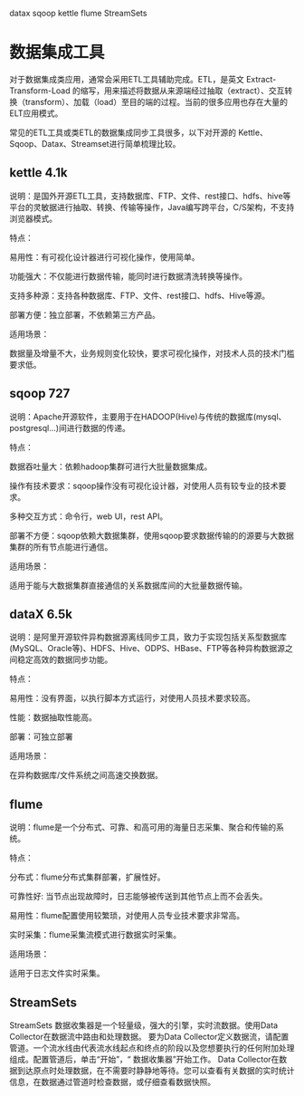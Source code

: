 datax sqoop kettle flume StreamSets
# 数据集成工具
对于数据集成类应用，通常会采用ETL工具辅助完成。ETL，是英文 Extract-Transform-Load 的缩写，用来描述将数据从来源端经过抽取（extract）、交互转换（transform）、加载（load）至目的端的过程。当前的很多应用也存在大量的ELT应用模式。

常见的ETL工具或类ETL的数据集成同步工具很多，以下对开源的 Kettle、Sqoop、Datax、Streamset进行简单梳理比较。
## kettle 4.1k

说明：是国外开源ETL工具，支持数据库、FTP、文件、rest接口、hdfs、hive等平台的灵敏据进行抽取、转换、传输等操作，Java编写跨平台，C/S架构，不支持浏览器模式。

特点：

易用性：有可视化设计器进行可视化操作，使用简单。

功能强大：不仅能进行数据传输，能同时进行数据清洗转换等操作。

支持多种源：支持各种数据库、FTP、文件、rest接口、hdfs、Hive等源。

部署方便：独立部署，不依赖第三方产品。

适用场景：

数据量及增量不大，业务规则变化较快，要求可视化操作，对技术人员的技术门槛要求低。


## sqoop  727

说明：Apache开源软件，主要用于在HADOOP(Hive)与传统的数据库(mysql、postgresql...)间进行数据的传递。

特点：

数据吞吐量大：依赖hadoop集群可进行大批量数据集成。

操作有技术要求：sqoop操作没有可视化设计器，对使用人员有较专业的技术要求。

多种交互方式：命令行，web UI，rest API。

部署不方便：sqoop依赖大数据集群，使用sqoop要求数据传输的的源要与大数据集群的所有节点能进行通信。

适用场景：

适用于能与大数据集群直接通信的关系数据库间的大批量数据传输。


## dataX 6.5k

说明：是阿里开源软件异构数据源离线同步工具，致力于实现包括关系型数据库(MySQL、Oracle等)、HDFS、Hive、ODPS、HBase、FTP等各种异构数据源之间稳定高效的数据同步功能。

特点：

易用性：没有界面，以执行脚本方式运行，对使用人员技术要求较高。

性能：数据抽取性能高。

部署：可独立部署

适用场景：

在异构数据库/文件系统之间高速交换数据。


## flume

说明：flume是一个分布式、可靠、和高可用的海量日志采集、聚合和传输的系统。

特点：

分布式：flume分布式集群部署，扩展性好。

可靠性好: 当节点出现故障时，日志能够被传送到其他节点上而不会丢失。

易用性：flume配置使用较繁琐，对使用人员专业技术要求非常高。

实时采集：flume采集流模式进行数据实时采集。

适用场景：

适用于日志文件实时采集。

## StreamSets

StreamSets 数据收集器是一个轻量级，强大的引擎，实时流数据。使用Data Collector在数据流中路由和处理数据。
要为Data Collector定义数据流，请配置管道。一个流水线由代表流水线起点和终点的阶段以及您想要执行的任何附加处理组成。配置管道后，单击“开始”，“ 数据收集器”开始工作。
Data Collector在数据到达原点时处理数据，在不需要时静静地等待。您可以查看有关数据的实时统计信息，在数据通过管道时检查数据，或仔细查看数据快照。